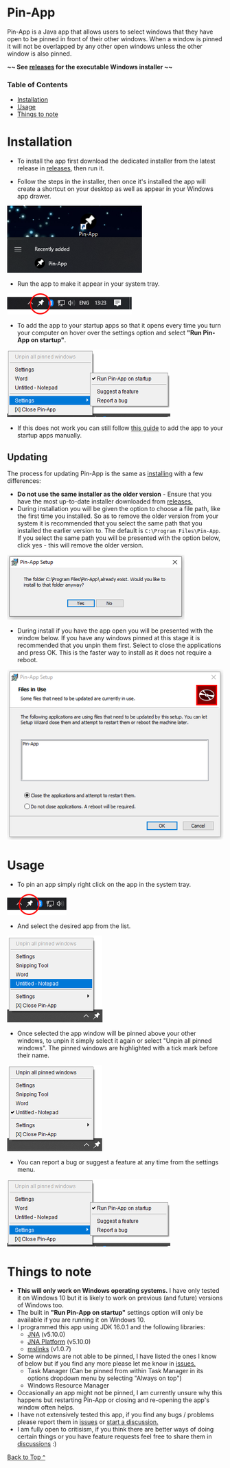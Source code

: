 # Pin-App
Pin-App is a Java app that allows users to select windows that they have open to be pinned in front of their other windows. When a window is pinned it will not be overlapped by any other open windows unless the other window is also pinned.

**\~\~ See [releases](https://github.com/bobcat33/PinApp/releases) for the executable Windows installer \~\~**

### Table of Contents
* [Installation](#install)
* [Usage](#usage)
* [Things to note](#toNote)

<a name="install"></a>
# Installation
* To install the app first download the dedicated installer from the latest release in [releases](https://github.com/bobcat33/PinApp/releases/latest), then run it.

* Follow the steps in the installer, then once it's installed the app will create a shortcut on your desktop as well as appear in your Windows app drawer.

![App shortcuts](images/install1.png)

* Run the app to make it appear in your system tray.

![App in system tray](images/install2.png)

* To add the app to your startup apps so that it opens every time you turn your computer on hover over the settings option and select **"Run Pin-App on startup"**.

![Add to startup](images/step4.png)

* If this does not work you can still follow [this guide](https://support.microsoft.com/en-us/windows/add-an-app-to-run-automatically-at-startup-in-windows-10-150da165-dcd9-7230-517b-cf3c295d89dd) to add the app to your startup apps manually.

## Updating
The process for updating Pin-App is the same as [installing](#install) with a few differences:
* **Do not use the same installer as the older version** - Ensure that you have the most up-to-date installer downloaded from [releases.](https://github.com/bobcat33/PinApp/releases/latest)
* During installation you will be given the option to choose a file path, like the first time you installed. So as to remove the older version from your system it is recommended that you select the same path that you installed the earlier version to. The default is `C:\Program Files\Pin-App`. If you select the same path you will be presented with the option below, click yes - this will remove the older version.

![Remove older version](images/install3.png)

* During install if you have the app open you will be presented with the window below. If you have any windows pinned at this stage it is recommended that you unpin them first. Select to close the applications and press OK. This is the faster way to install as it does not require a reboot.

![Close app](images/install4.png)

<a name="usage"></a>
# Usage
* To pin an app simply right click on the app in the system tray.

![App in system tray](images/step1.png)

* And select the desired app from the list.

![select the app](images/step2.png)

* Once selected the app window will be pinned above your other windows, to unpin it simply select it again or select "Unpin all pinned windows". The pinned windows are highlighted with a tick mark before their name.

![unpin the app](images/step3.png)

* You can report a bug or suggest a feature at any time from the settings menu.

![Settings](images/step4.png)

<a name="toNote"></a>
# Things to note
* **This will only work on Windows operating systems.** I have only tested it on Windows 10 but it is likely to work on previous (and future) versions of Windows too.
* The built in **"Run Pin-App on startup"** settings option will only be available if you are running it on Windows 10.
* I programmed this app using JDK 16.0.1 and the following libraries:
  - [JNA](https://github.com/java-native-access/jna#jna) (v5.10.0)
  - [JNA Platform](https://github.com/java-native-access/jna#jna-platform) (v5.10.0)
  - [mslinks](https://github.com/DmitriiShamrikov/mslinks) (v1.0.7)
* Some windows are not able to be pinned, I have listed the ones I know of below but if you find any more please let me know in [issues.](https://github.com/bobcat33/PinApp/issues)
  - Task Manager (Can be pinned from within Task Manager in its options dropdown menu by selecting "Always on top")
  - Windows Resource Manager
* Occasionally an app might not be pinned, I am currently unsure why this happens but restarting Pin-App or closing and re-opening the app's window often helps.
* I have not extensively tested this app, if you find any bugs / problems please report them in [issues](https://github.com/bobcat33/PinApp/issues) or [start a discussion.](https://github.com/bobcat33/PinApp/discussions/categories/bugs)
* I am fully open to critisism, if you think there are better ways of doing certain things or you have feature requests feel free to share them in [discussions](https://github.com/bobcat33/PinApp/discussions/categories/ideas) :)

[Back to Top ^](#Pin-App)
